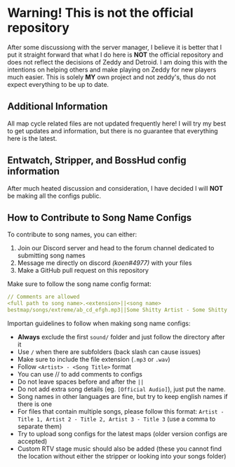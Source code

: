 
# Warning! This is not the official repository

After some discussiong with the server manager, I believe it is better that I put it straight forward that what I do here is **NOT** the official repository and does not reflect the decisions of Zeddy and Detroid. I am doing this with the intentions on helping others and make playing on Zeddy for new players much easier. This is solely **MY** own project and not zeddy's, thus do not expect everything to be up to date.

## Additional Information

All map cycle related files are not updated frequently here! I will try my best to get updates and information, but there is no guarantee that everything here is the latest.

## Entwatch, Stripper, and BossHud config information

After much heated discussion and consideration, I have decided I will **NOT** be making all the configs public.

## How to Contribute to Song Name Configs

To contribute to song names, you can either:

1. Join our Discord server and head to the forum channel dedicated to submitting song names
2. Message me directly on discord *(koen#4977)* with your files
3. Make a GitHub pull request on this repository

Make sure to follow the song name config format:

```yaml
// Comments are allowed
<full path to song name>.<extension>||<song name>
bestmap/songs/extreme/ab_cd_efgh.mp3||Some Shitty Artist - Some Shitty Song
```

Importan guidelines to follow when making song name configs:

- **Always** exclude the first `sound/` folder and just follow the directory after it
- Use `/` when there are subfolders (back slash can cause issues)
- Make sure to include the file extension (`.mp3` or `.wav`)
- Follow `<Artist> - <Song Title>` format
- You can use // to add comments to configs
- Do not leave spaces before and after the `||`
- Do not add extra song details (eg. `[Official Audio]`), just put the name.
- Song names in other languages are fine, but try to keep english names if there is one
- For files that contain multiple songs, please follow this format: `Artist - Title 1, Artist 2 - Title 2, Artist 3 - Title 3` (use a comma to separate them)
- Try to upload song configs for the latest maps (older version configs are accepted)
- Custom RTV stage music should also be added (these you cannot find the location without either the stripper or looking into your songs folder)
